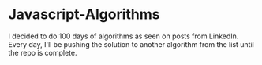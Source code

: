 # Javascript-Algorithms
I decided to do 100 days of algorithms as seen on posts from LinkedIn. Every day, I'll be pushing the solution to another algorithm from the list until the repo is complete.
